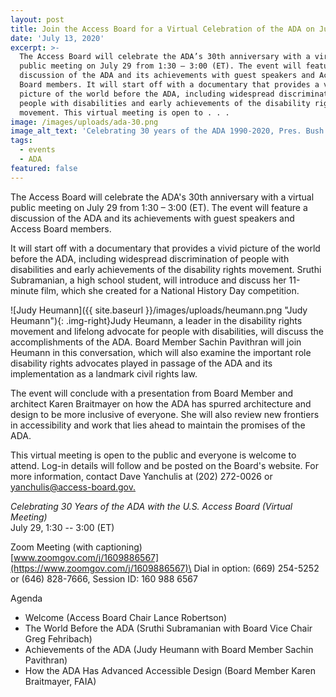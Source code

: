 ```yaml
---
layout: post
title: Join the Access Board for a Virtual Celebration of the ADA on July 29
date: 'July 13, 2020'
excerpt: >-
  The Access Board will celebrate the ADA’s 30th anniversary with a virtual
  public meeting on July 29 from 1:30 – 3:00 (ET). The event will feature
  discussion of the ADA and its achievements with guest speakers and Access
  Board members. It will start off with a documentary that provides a vivid
  picture of the world before the ADA, including widespread discrimination of
  people with disabilities and early achievements of the disability rights
  movement. This virtual meeting is open to . . .
image: /images/uploads/ada-30.png
image_alt_text: 'Celebrating 30 years of the ADA 1990-2020, Pres. Bush signing the ADA'
tags:
  - events
  - ADA
featured: false
---
```

The Access Board will celebrate the ADA's 30th anniversary with a virtual public meeting on July 29 from 1:30 – 3:00 (ET). The event will feature a discussion of the ADA and its achievements with guest speakers and Access Board members.

It will start off with a documentary that provides a vivid picture of the world before the ADA, including widespread discrimination of people with disabilities and early achievements of the disability rights movement. Sruthi Subramanian, a high school student, will introduce and discuss her 11-minute film, which she created for a National History Day competition.

![Judy Heumann]({{ site.baseurl }}/images/uploads/heumann.png "Judy Heumann"){: .img-right}Judy Heumann, a leader in the disability rights movement and lifelong advocate for people with disabilities, will discuss the accomplishments of the ADA. Board Member Sachin Pavithran will join Heumann in this conversation, which will also examine the important role disability rights advocates played in passage of the ADA and its implementation as a landmark civil rights law.

The event will conclude with a presentation from Board Member and architect Karen Braitmayer on how the ADA has spurred architecture and design to be more inclusive of everyone. She will also review new frontiers in accessibility and work that lies ahead to maintain the promises of the ADA.

This virtual meeting is open to the public and everyone is welcome to attend. Log-in details will follow and be posted on the Board's website. For more information, contact Dave Yanchulis at (202) 272-0026 or [yanchulis@access-board.gov.](mailto:yanchulis@access-board.gov)

*Celebrating 30 Years of the ADA with the U.S. Access Board (Virtual Meeting)*\
July 29, 1:30 -- 3:00 (ET)

Zoom Meeting (with captioning)\
[www.zoomgov.com/j/1609886567](https://www.zoomgov.com/j/1609886567)\
Dial in option: (669) 254-5252 or (646) 828-7666, Session ID: 160 988 6567

Agenda

* Welcome (Access Board Chair Lance Robertson)
* The World Before the ADA (Sruthi Subramanian with Board Vice Chair Greg Fehribach)
* Achievements of the ADA (Judy Heumann with Board Member Sachin Pavithran)
* How the ADA Has Advanced Accessible Design (Board Member Karen Braitmayer, FAIA)
